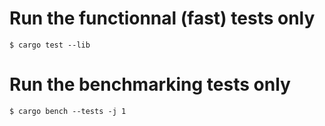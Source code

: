# Run the functionnal (fast) tests only
```
$ cargo test --lib
```

# Run the benchmarking tests only
```
$ cargo bench --tests -j 1
```
